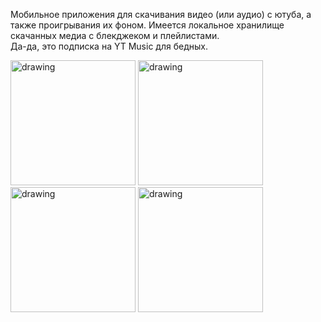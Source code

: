 Мобильное приложения для скачивания видео (или аудио) с ютуба, а также проигрывания их фоном.
Имеется локальное хранилище скачанных медиа с блекджеком и плейлистами.<br>
Да-да, это подписка на YT Music для бедных.

<p float="left">
  <img src="https://github.com/matttax/YouTubeDownloader/assets/67387151/47840483-2a8a-41f2-ba4f-324a42b3a690" alt="drawing" style="width:200px;"/>
  <img src="https://github.com/matttax/YouTubeDownloader/assets/67387151/eb668125-18a0-4597-9bdf-ce518c451ac9" alt="drawing" style="width:200px;"/>
  <img src="https://github.com/matttax/YouTubeDownloader/assets/67387151/8bf824d3-06de-405d-a228-c3cd9406723e" alt="drawing" style="width:200px;"/>
  <img src="https://github.com/matttax/YouTubeDownloader/assets/67387151/fee71ea7-c602-47ea-95ef-ef59dccc5d31" alt="drawing" style="width:200px;"/>
</p><br>
